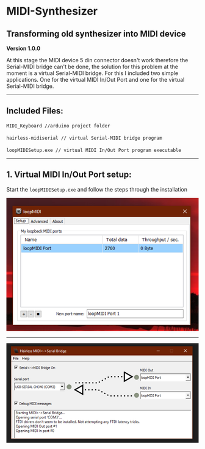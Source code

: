 # MIDI-Synthesizer
Transforming old synthesizer into MIDI device
---
**Version 1.0.0**

At this stage the MIDI device 5 din connector doesn't work therefore the Serial-MIDI bridge can't be done,  the solution for this problem at the moment is a virtual Serial-MIDI bridge. For this I included two simple applications.  One for the virtual MIDI In/Out Port and one for the virtual Serial-MIDI bridge.

---

Included Files:
---
```
MIDI_Keyboard //arduino project folder

hairless-midiserial // virtual Serial-MIDI bridge program

loopMIDISetup.exe // virtual MIDI In/Out Port program executable

```

---

**1. Virtual MIDI In/Out Port setup:**
---

Start the `loopMIDISetup.exe` and follow the steps through the installation

![](images/loopMIDI.PNG)

---
![](images/Hairless-MIDI_Serial.PNG)
